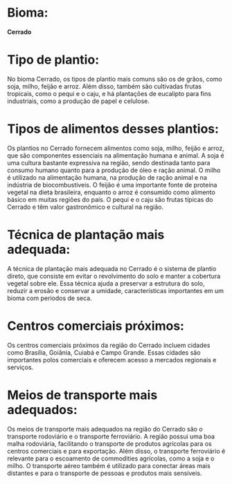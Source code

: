 # Bioma: 
**Cerrado** 

# Tipo de plantio:
 No bioma Cerrado, os tipos de plantio mais comuns são os de grãos, como soja, milho, feijão e arroz. Além disso, também são cultivadas frutas tropicais, como o pequi e o caju, e há plantações de eucalipto para fins industriais, como a produção de papel e celulose. 

# Tipos de alimentos desses plantios:
 Os plantios no Cerrado fornecem alimentos como soja, milho, feijão e arroz, que são componentes essenciais na alimentação humana e animal. A soja é uma cultura bastante expressiva na região, sendo destinada tanto para consumo humano quanto para a produção de óleo e ração animal. O milho é utilizado na alimentação humana, na produção de ração animal e na indústria de biocombustíveis. O feijão é uma importante fonte de proteína vegetal na dieta brasileira, enquanto o arroz é consumido como alimento básico em muitas regiões do país. O pequi e o caju são frutas típicas do Cerrado e têm valor gastronômico e cultural na região. 

# Técnica de plantação mais adequada:
 A técnica de plantação mais adequada no Cerrado é o sistema de plantio direto, que consiste em evitar o revolvimento do solo e manter a cobertura vegetal sobre ele. Essa técnica ajuda a preservar a estrutura do solo, reduzir a erosão e conservar a umidade, características importantes em um bioma com períodos de seca. 

# Centros comerciais próximos:
 Os centros comerciais próximos da região do Cerrado incluem cidades como Brasília, Goiânia, Cuiabá e Campo Grande. Essas cidades são importantes polos comerciais e oferecem acesso a mercados regionais e serviços. 

# Meios de transporte mais adequados:
 Os meios de transporte mais adequados na região do Cerrado são o transporte rodoviário e o transporte ferroviário. A região possui uma boa malha rodoviária, facilitando o transporte de produtos agrícolas para os centros comerciais e para exportação. Além disso, o transporte ferroviário é relevante para o escoamento de commodities agrícolas, como a soja e o milho. O transporte aéreo também é utilizado para conectar áreas mais distantes e para o transporte de pessoas e produtos mais sensíveis.
